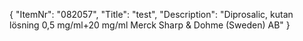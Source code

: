 {
  "ItemNr": "082057",
  "Title": "test",
  "Description": "Diprosalic, kutan lösning 0,5 mg/ml+20 mg/ml Merck Sharp & Dohme (Sweden) AB"
}